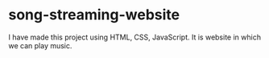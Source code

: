 # song-streaming-website
I have made this project using HTML, CSS, JavaScript. It is website in which we can play music.
